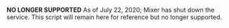 **NO LONGER SUPPORTED**
As of July 22, 2020; Mixer has shut down the service. This script will remain here for reference but no longer supported.
